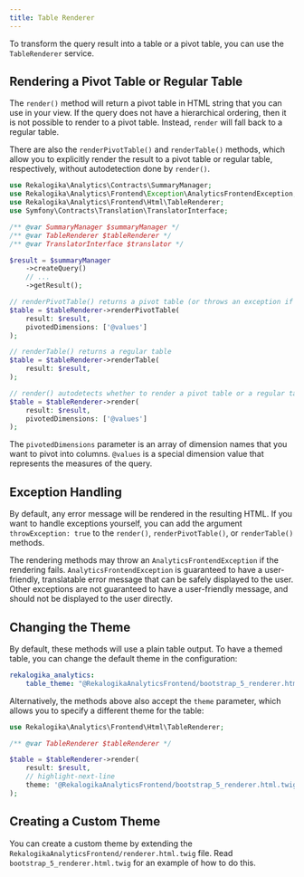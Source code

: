```yaml
---
title: Table Renderer
---
```


To transform the query result into a table or a pivot table, you can use the
`TableRenderer` service.

## Rendering a Pivot Table or Regular Table

The `render()` method will return a pivot table in HTML string that you can use
in your view. If the query does not have a hierarchical ordering, then it is not
possible to render to a pivot table. Instead, `render` will fall back to a
regular table.

There are also the `renderPivotTable()` and `renderTable()` methods, which allow
you to explicitly render the result to a pivot table or regular table,
respectively, without autodetection done by `render()`.

```php
use Rekalogika\Analytics\Contracts\SummaryManager;
use Rekalogika\Analytics\Frontend\Exception\AnalyticsFrontendException;
use Rekalogika\Analytics\Frontend\Html\TableRenderer;
use Symfony\Contracts\Translation\TranslatorInterface;

/** @var SummaryManager $summaryManager */
/** @var TableRenderer $tableRenderer */
/** @var TranslatorInterface $translator */

$result = $summaryManager
    ->createQuery()
    // ...
    ->getResult();

// renderPivotTable() returns a pivot table (or throws an exception if it cannot)
$table = $tableRenderer->renderPivotTable(
    result: $result,
    pivotedDimensions: ['@values']
);

// renderTable() returns a regular table
$table = $tableRenderer->renderTable(
    result: $result,
);

// render() autodetects whether to render a pivot table or a regular table
$table = $tableRenderer->render(
    result: $result,
    pivotedDimensions: ['@values']
);
```

The `pivotedDimensions` parameter is an array of dimension names that you want
to pivot into columns. `@values` is a special dimension value that represents
the measures of the query.

## Exception Handling

By default, any error message will be rendered in the resulting HTML. If you
want to handle exceptions yourself, you can add the argument `throwException:
true` to the `render()`, `renderPivotTable()`, or `renderTable()` methods.

The rendering methods may throw an `AnalyticsFrontendException` if the rendering
fails. `AnalyticsFrontendException` is guaranteed to have a user-friendly,
translatable error message that can be safely displayed to the user. Other
exceptions are not guaranteed to have a user-friendly message, and should not be
displayed to the user directly.

## Changing the Theme

By default, these methods will use a plain table output. To have a themed
table, you can change the default theme in the configuration:

```yaml title="config/packages/rekalogika_analytics.yaml"
rekalogika_analytics:
    table_theme: "@RekalogikaAnalyticsFrontend/bootstrap_5_renderer.html.twig"
```

Alternatively, the methods above also accept the `theme` parameter, which allows
you to specify a different theme for the table:

```php
use Rekalogika\Analytics\Frontend\Html\TableRenderer;

/** @var TableRenderer $tableRenderer */

$table = $tableRenderer->render(
    result: $result,
    // highlight-next-line
    theme: '@RekalogikaAnalyticsFrontend/bootstrap_5_renderer.html.twig'
);
```

## Creating a Custom Theme

You can create a custom theme by extending the
`RekalogikaAnalyticsFrontend/renderer.html.twig` file. Read
`bootstrap_5_renderer.html.twig` for an example of how to do this.